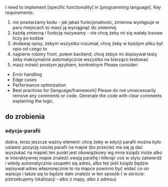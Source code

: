 I need to implement [specific functionality] in [programming language].
Key requirements:
1. nie powtarzamy kodu - jak jakaś funkcjonalnośc, zmienna występuje w paru miejscach to masz ją wyciągnąć do zmiennej
2. każdą zmienną i funkcję nazywamy - nie chcę żeby mi się walały losowe liczy po kodzie
3. dodawaj opisy, żebym wszystko rozumiał, chcę żeby w każdym pliku był opis od czego to
4. najpierw robimy front, potem backend, chcę żebyś mi dopisywał testy żeby maksymalnie automatycznie wszystko na bierząco testować
5. masz mówić prostym językiem, konkretnym
Please consider:
- Error handling
- Edge cases
- Performance optimization
- Best practices for [language/framework]
Please do not unnecessarily remove any comments or code.
Generate the code with clear comments explaining the logic.



## do zrobienia

### edycja-parafii

dobra, teraz jeszcze ważny element:
chcę żeby w edycji parafii można było ustawić pozycję naszej parafii na mapie (bo przecież ma się ją dać wyszukać na mapie)
ten punkt jest obowiązkowy
wg mnie ksiądz może albo w interaktywnej mapie znaleźć swoją parafię i kliknąć coś w stylu zatwierdź i wtedy automatycznie uzupełni się adres,
albo też jeśli ksiądz będzie wpisywał adres własnoręcznie to na mapce powinno być widać co on wpisuje i także się to będzie dało znaleźć w ten sposób
( w skrócie: potrzebujemy lokalizacji - albo z mapy, albo z adresu)
